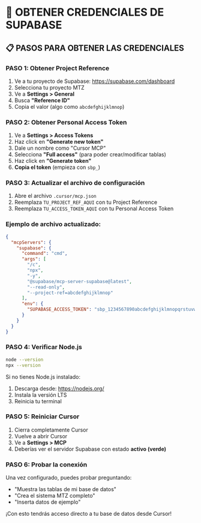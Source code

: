 # 🔑 OBTENER CREDENCIALES DE SUPABASE

## 📋 PASOS PARA OBTENER LAS CREDENCIALES

### **PASO 1: Obtener Project Reference**

1. Ve a tu proyecto de Supabase: https://supabase.com/dashboard
2. Selecciona tu proyecto MTZ
3. Ve a **Settings > General**
4. Busca **"Reference ID"**
5. Copia el valor (algo como `abcdefghijklmnop`)

### **PASO 2: Obtener Personal Access Token**

1. Ve a **Settings > Access Tokens**
2. Haz click en **"Generate new token"**
3. Dale un nombre como "Cursor MCP"
4. Selecciona **"Full access"** (para poder crear/modificar tablas)
5. Haz click en **"Generate token"**
6. **Copia el token** (empieza con `sbp_`)

### **PASO 3: Actualizar el archivo de configuración**

1. Abre el archivo `.cursor/mcp.json`
2. Reemplaza `TU_PROJECT_REF_AQUI` con tu Project Reference
3. Reemplaza `TU_ACCESS_TOKEN_AQUI` con tu Personal Access Token

### **Ejemplo de archivo actualizado:**

```json
{
  "mcpServers": {
    "supabase": {
      "command": "cmd",
      "args": [
        "/c",
        "npx",
        "-y",
        "@supabase/mcp-server-supabase@latest",
        "--read-only",
        "--project-ref=abcdefghijklmnop"
      ],
      "env": {
        "SUPABASE_ACCESS_TOKEN": "sbp_1234567890abcdefghijklmnopqrstuvwxyz"
      }
    }
  }
}
```

### **PASO 4: Verificar Node.js**

```bash
node --version
npx --version
```

Si no tienes Node.js instalado:

1. Descarga desde: https://nodejs.org/
2. Instala la versión LTS
3. Reinicia tu terminal

### **PASO 5: Reiniciar Cursor**

1. Cierra completamente Cursor
2. Vuelve a abrir Cursor
3. Ve a **Settings > MCP**
4. Deberías ver el servidor Supabase con estado **activo (verde)**

### **PASO 6: Probar la conexión**

Una vez configurado, puedes probar preguntando:

- "Muestra las tablas de mi base de datos"
- "Crea el sistema MTZ completo"
- "Inserta datos de ejemplo"

¡Con esto tendrás acceso directo a tu base de datos desde Cursor!
